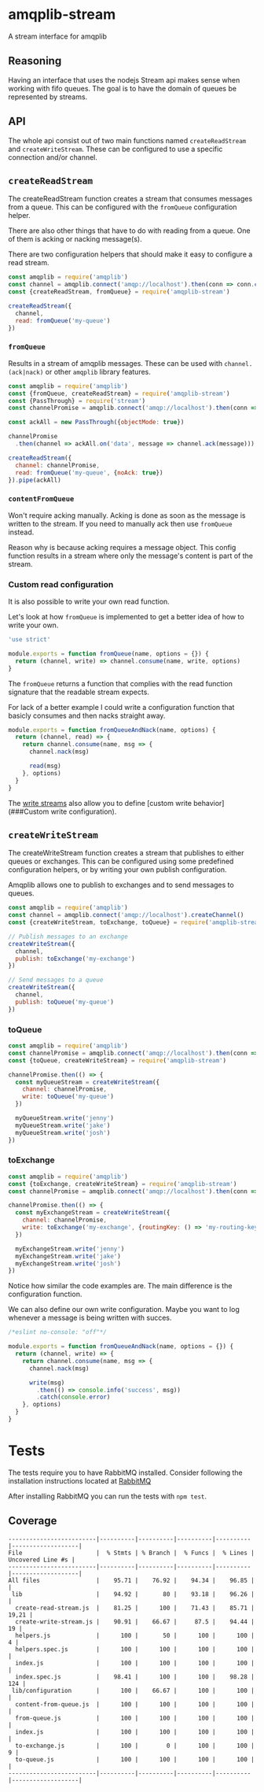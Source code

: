 # amqplib-stream

A stream interface for amqplib

## Reasoning

Having an interface that uses the nodejs Stream api makes sense when working
with fifo queues. The goal is to have the domain of queues be represented by
streams.

## API

The whole api consist out of two main functions named `createReadStream` and
`createWriteStream`. These can be configured to use a specific connection and/or
channel.

## `createReadStream`

The createReadStream function creates a stream that consumes messages from a
queue. This can be configured with the `fromQueue` configuration helper.

There are also other things that have to do with reading from a queue. One of
them is acking or nacking message(s).

There are two configuration helpers that should make it easy to configure
a read stream.

```js
const amqplib = require('amqplib')
const channel = amqplib.connect('amqp://localhost').then(conn => conn.createChannel())
const {createReadStream, fromQueue} = require('amqplib-stream')

createReadStream({
  channel,
  read: fromQueue('my-queue')
})
```

### `fromQueue`

Results in a stream of amqplib messages. These can be used with
`channel.(ack|nack)` or other `amqplib` library features.

```js
const amqplib = require('amqplib')
const {fromQueue, createReadStream} = require('amqplib-stream')
const {PassThrough} = require('stream')
const channelPromise = amqplib.connect('amqp://localhost').then(conn => conn.createChannel())

const ackAll = new PassThrough({objectMode: true})

channelPromise
  .then(channel => ackAll.on('data', message => channel.ack(message)))

createReadStream({
  channel: channelPromise,
  read: fromQueue('my-queue', {noAck: true})
}).pipe(ackAll)
```

### `contentFromQueue`

Won't require acking manually. Acking is done as soon as the message is written
to the stream. If you need to manually ack then use `fromQueue` instead.

Reason why is because acking requires a message object. This config function
results in a stream where only the message's content is part of the stream.

### Custom read configuration

It is also possible to write your own read function.

Let's look at how `fromQueue` is implemented to get a better idea of how to
write your own.

```js
'use strict'

module.exports = function fromQueue(name, options = {}) {
  return (channel, write) => channel.consume(name, write, options)
}
```

The `fromQueue` returns a function that complies with the read function
signature that the readable stream expects.

For lack of a better example I could write a configuration function that
basicly consumes and then nacks straight away.

```js
module.exports = function fromQueueAndNack(name, options) {
  return (channel, read) => {
    return channel.consume(name, msg => {
      channel.nack(msg)

      read(msg)
    }, options)
  }
}
```

The [write streams](##createWriteStream) also allow you to define [custom write behavior](###Custom write configuration).

## `createWriteStream`

The createWriteStream function creates a stream that publishes to either queues
or exchanges. This can be configured using some predefined configuration
helpers, or by writing your own publish configuration.

Amqplib allows one to publish to exchanges and to send messages to queues.

```js
const amqplib = require('amqplib')
const channel = amqplib.connect('amqp://localhost').createChannel()
const {createWriteStream, toExchange, toQueue} = require('amqplib-stream')

// Publish messages to an exchange
createWriteStream({
  channel,
  publish: toExchange('my-exchange')
})

// Send messages to a queue
createWriteStream({
  channel,
  publish: toQueue('my-queue')
})
```

### toQueue

```js
const amqplib = require('amqplib')
const channelPromise = amqplib.connect('amqp://localhost').then(conn => conn.createChannel())
const {toQueue, createWriteStream} = require('amqplib-stream')

channelPromise.then(() => {
  const myQueueStream = createWriteStream({
    channel: channelPromise,
    write: toQueue('my-queue')
  })

  myQueueStream.write('jenny')
  myQueueStream.write('jake')
  myQueueStream.write('josh')
})

```

### toExchange

```js
const amqplib = require('amqplib')
const {toExchange, createWriteStream} = require('amqplib-stream')
const channelPromise = amqplib.connect('amqp://localhost').then(conn => conn.createChannel())

channelPromise.then(() => {
  const myExchangeStream = createWriteStream({
    channel: channelPromise,
    write: toExchange('my-exchange', {routingKey: () => 'my-routing-key'})
  })

  myExchangeStream.write('jenny')
  myExchangeStream.write('jake')
  myExchangeStream.write('josh')
})

```

Notice how similar the code examples are. The main difference is the
configuration function.

We can also define our own write configuration. Maybe you want to log whenever
a message is being written with succes.

```js
/*eslint no-console: "off"*/

module.exports = function fromQueueAndNack(name, options = {}) {
  return (channel, write) => {
    return channel.consume(name, msg => {
      channel.nack(msg)

      write(msg)
        .then(() => console.info('success', msg))
        .catch(console.error)
    }, options)
  }
}
```

# Tests

The tests require you to have RabbitMQ installed. Consider following the
installation instructions located at
[RabbitMQ](https://www.rabbitmq.com/download.html)

After installing RabbitMQ you can run the tests with `npm test`.

## Coverage

```
-------------------------|----------|----------|----------|----------|-------------------|
File                     |  % Stmts | % Branch |  % Funcs |  % Lines | Uncovered Line #s |
-------------------------|----------|----------|----------|----------|-------------------|
All files                |    95.71 |    76.92 |    94.34 |    96.85 |                   |
 lib                     |    94.92 |       80 |    93.18 |    96.26 |                   |
  create-read-stream.js  |    81.25 |      100 |    71.43 |    85.71 |             19,21 |
  create-write-stream.js |    90.91 |    66.67 |     87.5 |    94.44 |                19 |
  helpers.js             |      100 |       50 |      100 |      100 |                 4 |
  helpers.spec.js        |      100 |      100 |      100 |      100 |                   |
  index.js               |      100 |      100 |      100 |      100 |                   |
  index.spec.js          |    98.41 |      100 |      100 |    98.28 |               124 |
 lib/configuration       |      100 |    66.67 |      100 |      100 |                   |
  content-from-queue.js  |      100 |      100 |      100 |      100 |                   |
  from-queue.js          |      100 |      100 |      100 |      100 |                   |
  index.js               |      100 |      100 |      100 |      100 |                   |
  to-exchange.js         |      100 |        0 |      100 |      100 |                 9 |
  to-queue.js            |      100 |      100 |      100 |      100 |                   |
-------------------------|----------|----------|----------|----------|-------------------|
```

